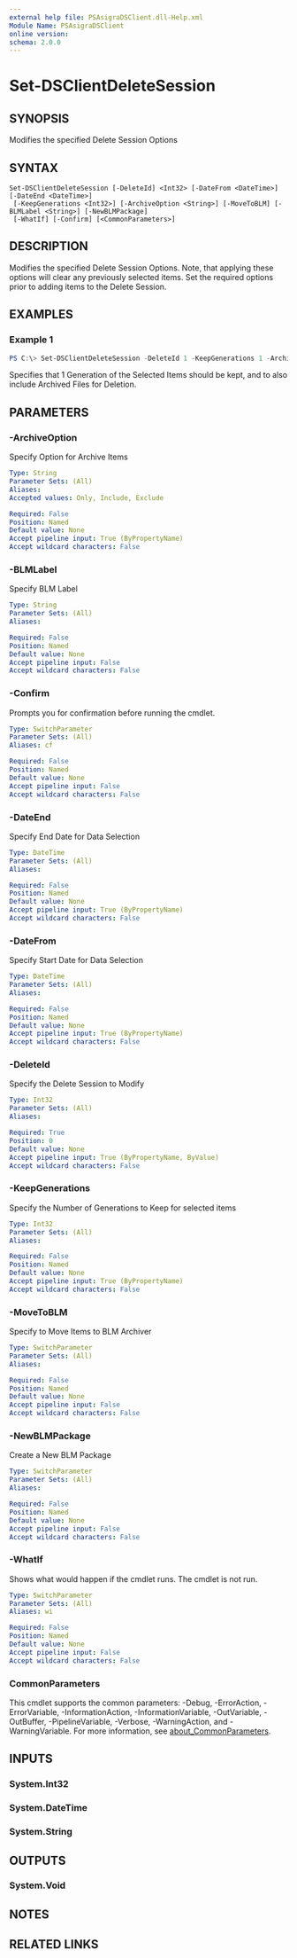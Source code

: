```yaml
---
external help file: PSAsigraDSClient.dll-Help.xml
Module Name: PSAsigraDSClient
online version:
schema: 2.0.0
---
```


# Set-DSClientDeleteSession

## SYNOPSIS
Modifies the specified Delete Session Options

## SYNTAX

```
Set-DSClientDeleteSession [-DeleteId] <Int32> [-DateFrom <DateTime>] [-DateEnd <DateTime>]
 [-KeepGenerations <Int32>] [-ArchiveOption <String>] [-MoveToBLM] [-BLMLabel <String>] [-NewBLMPackage]
 [-WhatIf] [-Confirm] [<CommonParameters>]
```

## DESCRIPTION
Modifies the specified Delete Session Options. Note, that applying these options will clear any previously selected items. Set the required options prior to adding items to the Delete Session.

## EXAMPLES

### Example 1
```powershell
PS C:\> Set-DSClientDeleteSession -DeleteId 1 -KeepGenerations 1 -ArchiveOption Include
```

Specifies that 1 Generation of the Selected Items should be kept, and to also include Archived Files for Deletion.

## PARAMETERS

### -ArchiveOption
Specify Option for Archive Items

```yaml
Type: String
Parameter Sets: (All)
Aliases:
Accepted values: Only, Include, Exclude

Required: False
Position: Named
Default value: None
Accept pipeline input: True (ByPropertyName)
Accept wildcard characters: False
```

### -BLMLabel
Specify BLM Label

```yaml
Type: String
Parameter Sets: (All)
Aliases:

Required: False
Position: Named
Default value: None
Accept pipeline input: False
Accept wildcard characters: False
```

### -Confirm
Prompts you for confirmation before running the cmdlet.

```yaml
Type: SwitchParameter
Parameter Sets: (All)
Aliases: cf

Required: False
Position: Named
Default value: None
Accept pipeline input: False
Accept wildcard characters: False
```

### -DateEnd
Specify End Date for Data Selection

```yaml
Type: DateTime
Parameter Sets: (All)
Aliases:

Required: False
Position: Named
Default value: None
Accept pipeline input: True (ByPropertyName)
Accept wildcard characters: False
```

### -DateFrom
Specify Start Date for Data Selection

```yaml
Type: DateTime
Parameter Sets: (All)
Aliases:

Required: False
Position: Named
Default value: None
Accept pipeline input: True (ByPropertyName)
Accept wildcard characters: False
```

### -DeleteId
Specify the Delete Session to Modify

```yaml
Type: Int32
Parameter Sets: (All)
Aliases:

Required: True
Position: 0
Default value: None
Accept pipeline input: True (ByPropertyName, ByValue)
Accept wildcard characters: False
```

### -KeepGenerations
Specify the Number of Generations to Keep for selected items

```yaml
Type: Int32
Parameter Sets: (All)
Aliases:

Required: False
Position: Named
Default value: None
Accept pipeline input: True (ByPropertyName)
Accept wildcard characters: False
```

### -MoveToBLM
Specify to Move Items to BLM Archiver

```yaml
Type: SwitchParameter
Parameter Sets: (All)
Aliases:

Required: False
Position: Named
Default value: None
Accept pipeline input: False
Accept wildcard characters: False
```

### -NewBLMPackage
Create a New BLM Package

```yaml
Type: SwitchParameter
Parameter Sets: (All)
Aliases:

Required: False
Position: Named
Default value: None
Accept pipeline input: False
Accept wildcard characters: False
```

### -WhatIf
Shows what would happen if the cmdlet runs.
The cmdlet is not run.

```yaml
Type: SwitchParameter
Parameter Sets: (All)
Aliases: wi

Required: False
Position: Named
Default value: None
Accept pipeline input: False
Accept wildcard characters: False
```

### CommonParameters
This cmdlet supports the common parameters: -Debug, -ErrorAction, -ErrorVariable, -InformationAction, -InformationVariable, -OutVariable, -OutBuffer, -PipelineVariable, -Verbose, -WarningAction, and -WarningVariable. For more information, see [about_CommonParameters](http://go.microsoft.com/fwlink/?LinkID=113216).

## INPUTS

### System.Int32

### System.DateTime

### System.String

## OUTPUTS

### System.Void

## NOTES

## RELATED LINKS
